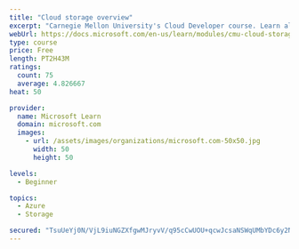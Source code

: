 ```yaml
---
title: "Cloud storage overview"
excerpt: "Carnegie Mellon University's Cloud Developer course. Learn all about data and get an overview of how it's stored, including local and distributed file systems, databases, and object storage."
webUrl: https://docs.microsoft.com/en-us/learn/modules/cmu-cloud-storage/
type: course
price: Free
length: PT2H43M
ratings:
  count: 75
  average: 4.826667
heat: 50

provider:
  name: Microsoft Learn
  domain: microsoft.com
  images:
    - url: /assets/images/organizations/microsoft.com-50x50.jpg
      width: 50
      height: 50

levels:
  - Beginner

topics:
  - Azure
  - Storage

secured: "TsuUeYj0N/VjL9iuNGZXfgwMJryvV/q95cCwUOU+qcwJcsaNSWqUMbYDc6y2NYfbXBA64Ht4I+JunKPSJyTBevgLPWP1ABENRqfTLWPOJXQ9XNE834s9FSvF9x7EJEri8xWzt4wNqoad58DWNOP0rvDLt8l5MowAglHUQqglx/kNkDqDkub0Qlxqs5TdO27hGS45qZBtH0bs3J7fppgtUzL5kaxRiRX/zET8lyOkIZo1Fo53VN9vAoNtM22wOO7+VmWX5lX0EkgD7GDRhoEvWVFaUstSN1m5nAcZsRsFfUOaTnqaiMkzixfj/K6GyDyK8Ob4W9v9BS3UkwtLXaUamnP+I7tAFNMl8EKcNmnAQDKVsw27VsC9/8zrgxtEOVbEvhE0flHm6yHDeZkOHnBRfRzI9AEHCJ/j1prYUAfq2ng=;KCz8P2WIiK/GHJFAXOswuQ=="
---
```


